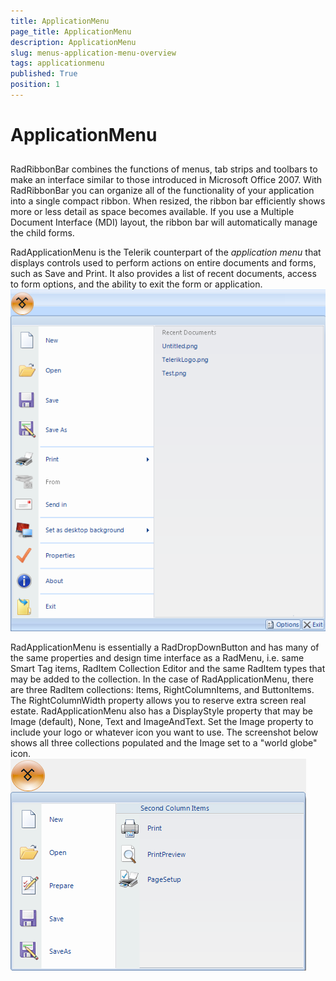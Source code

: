 ```yaml
---
title: ApplicationMenu
page_title: ApplicationMenu
description: ApplicationMenu
slug: menus-application-menu-overview
tags: applicationmenu
published: True
position: 1
---
```


# ApplicationMenu



## 

RadRibbonBar combines the functions of menus, tab strips and toolbars to make an interface similar to those introduced
        in Microsoft Office 2007. With RadRibbonBar you can organize all of the functionality of your application into a single compact
        ribbon. When resized, the ribbon bar efficiently shows more or less detail as space becomes available. If you use a Multiple Document 
        Interface (MDI) layout, the ribbon bar will	automatically manage the child forms.

RadApplicationMenu is the Telerik counterpart of the *application menu* that displays controls used to perform
		actions on entire documents and forms, such as Save and Print. It also provides a list of recent documents,
		access to form options, and the ability to exit the form or application.![menus-application-menu-overview 001](images/menus-application-menu-overview001.png)

RadApplicationMenu is essentially a RadDropDownButton and has many of the same properties and design time
		interface as a RadMenu, i.e. same Smart Tag items, RadItem Collection Editor and the same RadItem types that
		may be added to the collection. In the case of RadApplicationMenu, there are three RadItem collections: Items,
		RightColumnItems, and ButtonItems. The RightColumnWidth property allows you to reserve extra screen real
		estate. RadApplicationMenu also has a DisplayStyle property that may be Image (default), None, Text and
		ImageAndText. Set the Image property to include your logo or whatever icon you want to use. The screenshot
		below shows all three collections populated and the Image set to a "world globe" icon.![menus-application-menu-overview 002](images/menus-application-menu-overview002.png)


